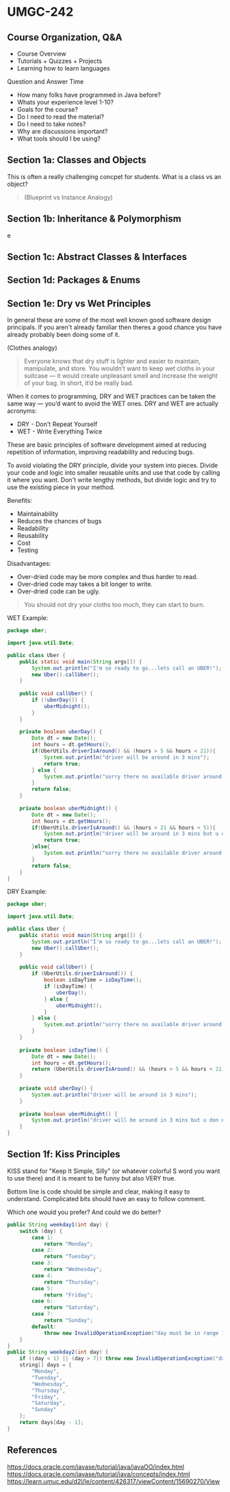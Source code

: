 # UMGC-242

## Course Organization, Q&A
- Course Overview
- Tutorials + Quizzes + Projects
- Learning how to learn languages

Question and Answer Time
- How many folks have programmed in Java before? 
- Whats your experience level 1-10?
- Goals for the course?
- Do I need to read the material?
- Do I need to take notes? 
- Why are discussions important?
- What tools should I be using? 

## Section 1a: Classes and Objects
This is often a really challenging concpet for students. 
What is a class vs an object? 
> (Blueprint vs Instance Analogy)


## Section 1b: Inheritance & Polymorphism
e
## Section 1c: Abstract Classes & Interfaces

## Section 1d: Packages & Enums

## Section 1e: Dry vs Wet Principles
In general these are some of the most well known good software design principals. If you aren't already familiar then theres a good chance you have already probably been doing some of it. 

(Clothes analogy)
> Everyone knows that dry stuff is lighter and easier to maintain, manipulate, and store. You wouldn’t want to keep wet cloths in your suitcase — it would create unpleasant smell and increase the weight of your bag. In short, it’d be really bad.

When it comes to programming, DRY and WET practices can be taken the same way — you’d want to avoid the WET ones. DRY and WET are actually acronyms:
- DRY - Don't Repeat Yourself
- WET - Write Everything Twice

These are basic principles of software development aimed at reducing repetition of information, improving readability and reducing bugs.

To avoid violating the DRY principle, divide your system into pieces. Divide your code and logic into smaller reusable units and use that code by calling it where you want. Don't write lengthy methods, but divide logic and try to use the existing piece in your method.

Benefits:
- Maintainability
- Reduces the chances of bugs
- Readability
- Reusability
- Cost
- Testing

Disadvantages:
- Over-dried code may be more complex and thus harder to read.
- Over-dried code may takes a bit longer to write.
- Over-dried code can be ugly. 
> You should not dry your cloths too much, they can start to burn.

WET Example: 

```java
package uber;

import java.util.Date;

public class Uber {
    public static void main(String args[]) {
        System.out.println("I'm so ready to go...lets call an UBER!");
        new Uber().callUber();
    }
    
    public void callUber() {
        if (!uberDay()) {
            uberMidnight();
        }
    }
    
    private boolean uberDay() {
        Date dt = new Date();
        int hours = dt.getHours();
        if(UberUtils.driverIsAround() && (hours > 5 && hours < 21)){
        	System.out.println("driver will be around in 3 mins");
        	return true;
        } else {
        	System.out.println("sorry there no available driver around you");
        }
        return false;
    }
    
    private boolean uberMidnight() {
        Date dt = new Date();
        int hours = dt.getHours();
        if(UberUtils.driverIsAround() && (hours > 21 && hours < 5)){
        	System.out.println("driver will be around in 3 mins but u don not want to go out now");
        	return true;
        }else{
        	System.out.println("sorry there no available driver around you");
        }
        return false;
    }
}
```

DRY Example:
```java
package uber;

import java.util.Date;

public class Uber {
    public static void main(String args[]) {
        System.out.println("I'm so ready to go...lets call an UBER!");
        new Uber().callUber();
    }
    
    public void callUber() {
        if (UberUtils.driverIsAround()) {
            boolean isDayTime = isDayTime();
            if (isDayTime) {
                uberDay();
            } else {
                uberMidnight();
            }
        } else {
            System.out.println("sorry there no available driver around you");
        }
    }
    
    private boolean isDayTime() {
        Date dt = new Date();
        int hours = dt.getHours();
        return (UberUtils.driverIsAround() && (hours > 5 && hours < 21));
    }
    
    private void uberDay() {
        System.out.println("driver will be around in 3 mins");
    }
    
    private boolean uberMidnight() {
        System.out.println("driver will be around in 3 mins but u don not want to go out now");
    }
}
```

## Section 1f: Kiss Principles
KISS stand for "Keep It Simple, Silly" (or whatever colorful S word you want to use there) and it is meant to be funny but also VERY true. 

Bottom line is code should be simple and clear, making it easy to understand. Complicated bits should have an easy to follow comment. 

Which one would you prefer? And could we do better?

```java
public String weekday1(int day) {
    switch (day) {
        case 1:
            return "Monday";
        case 2:
            return "Tuesday";
        case 3:
            return "Wednesday";
        case 4:
            return "Thursday";
        case 5:
            return "Friday";
        case 6:
            return "Saturday";
        case 7:
            return "Sunday";
        default:
            throw new InvalidOperationException("day must be in range 1 to 7");
    }
}
public String weekday2(int day) {
    if ((day < 1) || (day > 7)) throw new InvalidOperationException("day must be in range 1 to 7");
    string[] days = {
        "Monday",
        "Tuesday",
        "Wednesday",
        "Thursday",
        "Friday",
        "Saturday",
        "Sunday"
    };
    return days[day - 1];
}
```

## References
https://docs.oracle.com/javase/tutorial/java/javaOO/index.html
https://docs.oracle.com/javase/tutorial/java/concepts/index.html
https://learn.umuc.edu/d2l/le/content/426317/viewContent/15690270/View
